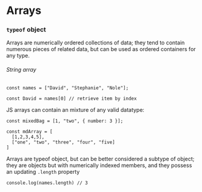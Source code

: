 # Arrays 

### `typeof` object

Arrays are numerically ordered collections of data; they tend to contain numerous pieces of related data, but can be used as ordered containers for any type.

###### String array
```
const names = ["David", "Stephanie", "Nole"];

const David = names[0] // retrieve item by index

```

JS arrays can contain an mixture of any valid datatype:
```
const mixedBag = [1, "two", { number: 3 }];

const mdArray = [
  [1,2,3,4,5],
  ["one", "two", "three", "four", "five]
]
```

Arrays are typeof object, but can be better considered a subtype of object; they are objects but with numerically indexed members, and they possess an updating `.length` property

```
console.log(names.length) // 3
```